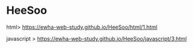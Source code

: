 # HeeSoo

html> https://ewha-web-study.github.io/HeeSoo/html/1.html

javascript > https://ewha-web-study.github.io/HeeSoo/javascript/3.html



